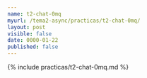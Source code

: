 ```yaml
---
name: t2-chat-0mq
myurl: /tema2-async/practicas/t2-chat-0mq/
layout: post
visible: false
date: 0000-01-22
published: false
---
```

{% include practicas/t2-chat-0mq.md %}